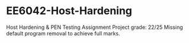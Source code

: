 # EE6042-Host-Hardening
Host Hardening &amp; PEN Testing Assignment
Project grade: 22/25
Missing default program removal to achieve full marks. 
